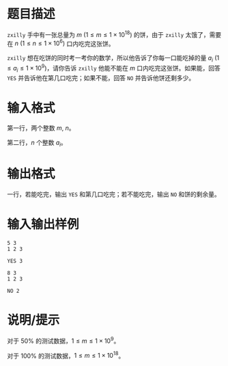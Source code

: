 # 题目描述

`zxilly` 手中有一张总量为 $m~(1 \leq m \leq 1 \times {10}^{18})$ 的饼，由于 `zxilly` 太饿了，需要在 $n~(1 \leq n \leq 1 \times {10}^6)$ 口内吃完这张饼。

`zxilly` 想在吃饼的同时考一考你的数学，所以他告诉了你每一口能吃掉的量 $a_i~(1 \leq a_i \leq 1 \times {10}^9)$，请你告诉 `zxilly` 他能不能在 $m$ 口内吃完这张饼。如果能，回答 `YES` 并告诉他在第几口吃完；如果不能，回答 `NO` 并告诉他饼还剩多少。

# 输入格式

第一行，两个整数 $m,~n$。

第二行，$n$ 个整数 $a_i$。

# 输出格式

一行，若能吃完，输出 `YES` 和第几口吃完；若不能吃完，输出 `NO` 和饼的剩余量。

# 输入输出样例

```input1
5 3
1 2 3
```

```output1
YES 3
```

```input2
8 3
1 2 3
```

```output2
NO 2
```

# 说明/提示

对于 $50 \%$ 的测试数据，$1 \leq m \leq 1 \times {10}^9$。

对于 $100 \%$ 的测试数据，$1 \leq m \leq 1 \times {10}^{18}$。
